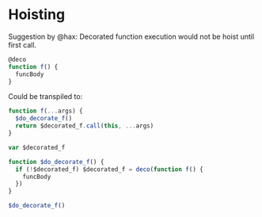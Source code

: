 # Hoisting

Suggestion by @hax: Decorated function execution would not be hoist until first call.

```javascript
@deco
function f() {
  funcBody
}
```

Could be transpiled to:

```javascript
function f(...args) {
  $do_decorate_f()
  return $decorated_f.call(this, ...args)
}

var $decorated_f

function $do_decorate_f() {
  if (!$decorated_f) $decorated_f = deco(function f() {
    funcBody
  })
}

$do_decorate_f()
```
